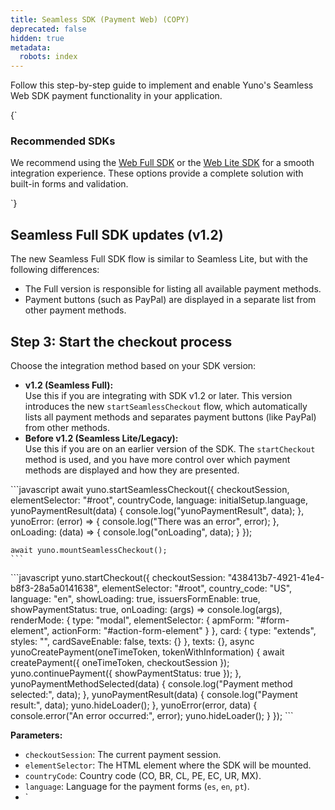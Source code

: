 ```yaml
---
title: Seamless SDK (Payment Web) (COPY)
deprecated: false
hidden: true
metadata:
  robots: index
---
```

Follow this step-by-step guide to implement and enable Yuno's Seamless Web SDK payment functionality in your application.

<HTMLBlock>{`
<body>
  <div class="infoBlockContainer">
    <div class="verticalLine"></div>
    <div>
      <h3>Recommended SDKs</h3>
      <div class="contentContainer">
        <p>
         We recommend using the <a href="full-checkout-sdk">Web Full SDK</a> or the <a href="lite-checkout-sdk">Web Lite SDK</a> for a smooth integration experience. These options provide a complete solution with built-in forms and validation.
        </p>
      </div>
    </div>
  </div>
</body>
`}</HTMLBlock>

## Seamless Full SDK updates (v1.2)

The new Seamless Full SDK flow is similar to Seamless Lite, but with the following differences:

* The Full version is responsible for listing all available payment methods.
* Payment buttons (such as PayPal) are displayed in a separate list from other payment methods.

## Step 3: Start the checkout process

Choose the integration method based on your SDK version:

* **v1.2 (Seamless Full):**\
  Use this if you are integrating with SDK v1.2 or later. This version introduces the new `startSeamlessCheckout` flow, which automatically lists all payment methods and separates payment buttons (like PayPal) from other methods.
* **Before v1.2 (Seamless Lite/Legacy):**\
  Use this if you are on an earlier version of the SDK. The `startCheckout` method is used, and you have more control over which payment methods are displayed and how they are presented.

<Tabs>
  <Tab label="v1.2 (Seamless Full)">
    ```javascript
    await yuno.startSeamlessCheckout({
      checkoutSession,
      elementSelector: "#root",
      countryCode,
      language: initialSetup.language,
      yunoPaymentResult(data) {
        console.log("yunoPaymentResult", data);
      },
      yunoError: (error) => {
        console.log("There was an error", error);
      },
      onLoading: (data) => {
        console.log("onLoading", data);
      }
    });

    await yuno.mountSeamlessCheckout();
    ```
  </Tab>

  <Tab label="Before v1.2 (Seamless Lite/Legacy)">
    ```javascript
    yuno.startCheckout({
      checkoutSession: "438413b7-4921-41e4-b8f3-28a5a0141638",
      elementSelector: "#root",
      country_code: "US",
      language: "en",
      showLoading: true,
      issuersFormEnable: true,
      showPaymentStatus: true,
      onLoading: (args) => console.log(args),
      renderMode: {
        type: "modal",
        elementSelector: {
          apmForm: "#form-element",
          actionForm: "#action-form-element"
        }
      },
      card: {
        type: "extends",
        styles: "",
        cardSaveEnable: false,
        texts: {}
      },
      texts: {},
      async yunoCreatePayment(oneTimeToken, tokenWithInformation) {
        await createPayment({ oneTimeToken, checkoutSession });
        yuno.continuePayment({ showPaymentStatus: true });
      },
      yunoPaymentMethodSelected(data) {
        console.log("Payment method selected:", data);
      },
      yunoPaymentResult(data) {
        console.log("Payment result:", data);
        yuno.hideLoader();
      },
      yunoError(error, data) {
        console.error("An error occurred:", error);
        yuno.hideLoader();
      }
    });
    ```
  </Tab>
</Tabs>

**Parameters:**

* `checkoutSession`: The current payment session.
* `elementSelector`: The HTML element where the SDK will be mounted.
* `countryCode`: Country code (CO, BR, CL, PE, EC, UR, MX).
* `language`: Language for the payment forms (`es`, `en`, `pt`).
* \`